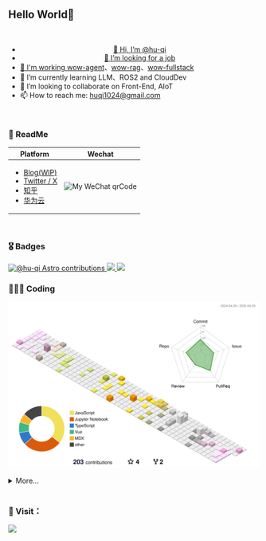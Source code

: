 <!---
hu-qi/hu-qi is a ✨ special ✨ repository because its `README.md` (this file) appears on your GitHub profile.
You can click the Preview link to take a look at your changes.
--->

## Hello World🎉 

<a align="center" href="https://github.com/hu-qi">
  <br>
  
  - 👋 Hi, I’m @hu-qi
  - 👀 I’m looking for a job
  - 📝 I'm working [wow-agent](https://github.com/datawhalechina/wow-agent)、[wow-rag](https://github.com/datawhalechina/wow-rag)、[wow-fullstack](https://github.com/datawhalechina/wow-fullstack)
  - 🌱 I’m currently learning LLM、ROS2 and CloudDev
  - 💞️ I’m looking to collaborate on Front-End, AIoT
  - 📫 How to reach me: huqi1024@gmail.com
</a>

<br>

### 📖 ReadMe

| Platform                                       | Wechat                                              |
| ---------------------------------------------- | ------------------------------------------------- |
| <ul> <li> [Blog(WIP)](https://hu-qi.github.io)</li> <li> [Twitter / X](https://twitter.com/huqii)</li> <li> [知乎](https://www.zhihu.com/people/fashaoge) </li><li> [华为云](https://bbs.huaweicloud.com/community/usersnew/id_1567662212449451) </li>  </ul>    |  <img src="https://fastly.jsdelivr.net/gh/hu-qi/hu-qi/wechat-white.png" width="250" alt="My WeChat qrCode" >    |

<br>

### 🎖 Badges

<a href="https://paddlepaddle-badge.vercel.app/contributor/hu-qi/">
  <img src="https://paddlepaddle-badge.vercel.app/v1/contributor/hu-qi.svg" alt="@hu-qi Astro contributions" width="320" height="195">
</a>
<a href="https://github.com/hu-qi#gh-dark-mode-only">
  <img src="https://github-readme-stats.vercel.app/api?username=hu-qi&show_icons=true&theme=dark&border_color=42b973&bg_color=1a1b1e#gh-dark-mode-only" />
</a>
<a href="https://github.com/hu-qi#gh-light-mode-only">
  <img src="https://github-readme-stats.vercel.app/api?username=hu-qi&show_icons=true&icon_color=805AD5&text_color=718096&bg_color=ffffff#gh-light-mode-only" />
</a>

<br>

### 👨🏻‍💻 Coding

![](profile-3d-contrib/profile-season-animate.svg)

<details>
<summary>More...</summary>
  <img src="https://github-profile-trophy.vercel.app/?username=hu-qi">
  <br>
  <img src="https://cr-skills-chart-widget.azurewebsites.net/api/api?username=hu-qi">
</details>
<br>

### 👋 Visit： 
![](https://profile-counter.glitch.me/hu-qi/count.svg)
